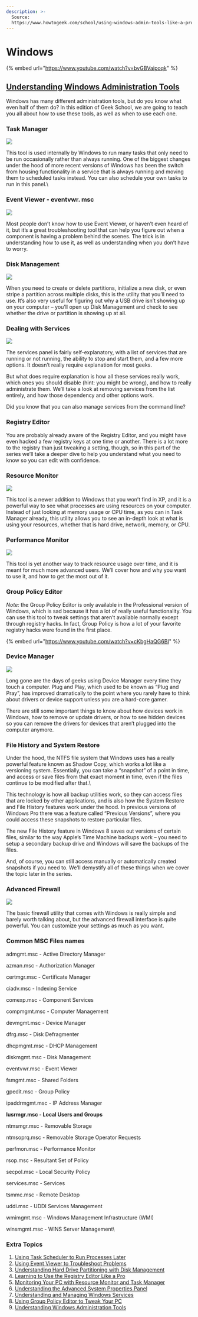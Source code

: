 ```yaml
---
description: >-
  Source:
  https://www.howtogeek.com/school/using-windows-admin-tools-like-a-pro/lesson1/
---
```


# Windows

{% embed url="https://www.youtube.com/watch?v=bvGBVaipoqk" %}



## [Understanding Windows Administration Tools](https://www.howtogeek.com/school/using-windows-admin-tools-like-a-pro/lesson1/)

Windows has many different administration tools, but do you know what even half of them do? In this edition of Geek School, we are going to teach you all about how to use these tools, as well as when to use each one.

### Task Manager

![](https://www.howtogeek.com/wp-content/uploads/2014/04/img\_535dc6aaab74f.png?trim=1,1\&bg-color=000\&pad=1,1)

This tool is used internally by Windows to run many tasks that only need to be run occasionally rather than always running. One of the biggest changes under the hood of more recent versions of Windows has been the switch from housing functionality in a service that is always running and moving them to scheduled tasks instead. You can also schedule your own tasks to run in this panel.\


### Event Viewer - **eventvwr.** **msc**

![](https://www.howtogeek.com/wp-content/uploads/2014/04/img\_535dc654eec4a.png?trim=1,1\&bg-color=000\&pad=1,1)

Most people don’t know how to use Event Viewer, or haven’t even heard of it, but it’s a great troubleshooting tool that can help you figure out when a component is having a problem behind the scenes. The trick is in understanding how to use it, as well as understanding when you don’t have to worry.

### Disk Management

![](https://www.howtogeek.com/wp-content/uploads/2014/05/clip\_image002.png?trim=1,1\&bg-color=000\&pad=1,1)

When you need to create or delete partitions, initialize a new disk, or even stripe a partition across multiple disks, this is the utility that you’ll need to use. It’s also very useful for figuring out why a USB drive isn’t showing up on your computer – you’ll open up Disk Management and check to see whether the drive or partition is showing up at all.



### Dealing with Services

![](https://www.howtogeek.com/wp-content/uploads/2014/04/img\_535dc88daf6e7.png?trim=1,1\&bg-color=000\&pad=1,1)

The services panel is fairly self-explanatory, with a list of services that are running or not running, the ability to stop and start them, and a few more options. It doesn’t really require explanation for most geeks.

But what does require explanation is how all these services really work, which ones you should disable (hint: you might be wrong), and how to really administrate them. We’ll take a look at removing services from the list entirely, and how those dependency and other options work.

Did you know that you can also manage services from the command line?

### Registry Editor

You are probably already aware of the Registry Editor, and you might have even hacked a few registry keys at one time or another. There is a lot more to the registry than just tweaking a setting, though, so in this part of the series we’ll take a deeper dive to help you understand what you need to know so you can edit with confidence.

### Resource Monitor

![](https://www.howtogeek.com/wp-content/uploads/2014/04/img\_535dc39f81c72.png?trim=1,1\&bg-color=000\&pad=1,1)

This tool is a newer addition to Windows that you won’t find in XP, and it is a powerful way to see what processes are using resources on your computer. Instead of just looking at memory usage or CPU time, as you can in Task Manager already, this utility allows you to see an in-depth look at what is using your resources, whether that is hard drive, network, memory, or CPU.

### Performance Monitor

![](https://www.howtogeek.com/wp-content/uploads/2014/04/img\_535dc37fcc0b7.png?trim=1,1\&bg-color=000\&pad=1,1)

This tool is yet another way to track resource usage over time, and it is meant for much more advanced users. We’ll cover how and why you want to use it, and how to get the most out of it.

### Group Policy Editor

_Note:_ the Group Policy Editor is only available in the Professional version of Windows, which is sad because it has a lot of really useful functionality. You can use this tool to tweak settings that aren’t available normally except through registry hacks. In fact, Group Policy is how a lot of your favorite registry hacks were found in the first place.

{% embed url="https://www.youtube.com/watch?v=cKbgHaQG6BI" %}



### Device Manager

![](https://www.howtogeek.com/wp-content/uploads/2014/04/img\_535dc5c342bb7.png?trim=1,1\&bg-color=000\&pad=1,1)

Long gone are the days of geeks using Device Manager every time they touch a computer. Plug and Play, which used to be known as “Plug and Pray”, has improved dramatically to the point where you rarely have to think about drivers or device support unless you are a hard-core gamer.

There are still some important things to know about how devices work in Windows, how to remove or update drivers, or how to see hidden devices so you can remove the drivers for devices that aren’t plugged into the computer anymore.

### File History and System Restore

Under the hood, the NTFS file system that Windows uses has a really powerful feature known as Shadow Copy, which works a lot like a versioning system. Essentially, you can take a “snapshot” of a point in time, and access or save files from that exact moment in time, even if the files continue to be modified after that.\


This technology is how all backup utilities work, so they can access files that are locked by other applications, and is also how the System Restore and File History features work under the hood. In previous versions of Windows Pro there was a feature called “Previous Versions”, where you could access these snapshots to restore particular files.

The new File History feature in Windows 8 saves out versions of certain files, similar to the way Apple’s Time Machine backups work – you need to setup a secondary backup drive and Windows will save the backups of the files.

And, of course, you can still access manually or automatically created snapshots if you need to. We’ll demystify all of these things when we cover the topic later in the series.

### Advanced Firewall

![](https://www.howtogeek.com/wp-content/uploads/2014/04/img\_535dc611000c8.png?trim=1,1\&bg-color=000\&pad=1,1)

The basic firewall utility that comes with Windows is really simple and barely worth talking about, but the advanced firewall interface is quite powerful. You can customize your settings as much as you want.



### Common MSC Files names&#x20;

admgmt.msc - Active Directory Manager

azman.msc - Authorization Manager

certmgr.msc - Certificate Manager

ciadv.msc - Indexing Service

comexp.msc - Component Services

compmgmt.msc - Computer Management

devmgmt.msc - Device Manager

dfrg.msc - Disk Defragmenter

dhcpmgmt.msc - DHCP Management

diskmgmt.msc - Disk Management

eventvwr.msc - Event Viewer

fsmgmt.msc - Shared Folders

gpedit.msc - Group Policy

ipaddrmgmt.msc - IP Address Manager

**lusrmgr.msc - Local Users and Groups**

ntmsmgr.msc - Removable Storage

ntmsoprq.msc - Removable Storage Operator Requests

perfmon.msc - Performance Monitor

rsop.msc - Resultant Set of Policy

secpol.msc - Local Security Policy

services.msc - Services

tsmmc.msc - Remote Desktop

uddi.msc - UDDI Services Management

wmimgmt.msc - Windows Management Infrastructure (WMI)

winsmgmt.msc - WINS Server Management\


### Extra Topics

1. [Using Task Scheduler to Run Processes Later](https://www.howtogeek.com/school/using-windows-admin-tools-like-a-pro/lesson2/)
2. [Using Event Viewer to Troubleshoot Problems](https://www.howtogeek.com/school/using-windows-admin-tools-like-a-pro/lesson3/)
3. [Understanding Hard Drive Partitioning with Disk Management](https://www.howtogeek.com/school/using-windows-admin-tools-like-a-pro/lesson4/)
4. [Learning to Use the Registry Editor Like a Pro](https://www.howtogeek.com/school/using-windows-admin-tools-like-a-pro/lesson5/)
5. [Monitoring Your PC with Resource Monitor and Task Manager](https://www.howtogeek.com/school/using-windows-admin-tools-like-a-pro/lesson6/)
6. [Understanding the Advanced System Properties Panel](https://www.howtogeek.com/school/using-windows-admin-tools-like-a-pro/lesson7/)
7. [Understanding and Managing Windows Services](https://www.howtogeek.com/school/using-windows-admin-tools-like-a-pro/lesson8/)
8. [Using Group Policy Editor to Tweak Your PC](https://www.howtogeek.com/school/using-windows-admin-tools-like-a-pro/lesson9/)
9. [Understanding Windows Administration Tools](https://www.howtogeek.com/school/using-windows-admin-tools-like-a-pro/lesson1/)
